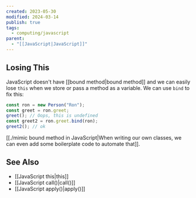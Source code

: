 ```yaml
---
created: 2023-05-30
modified: 2024-03-14
publish: true
tags:
  - computing/javascript
parent:
  - "[[JavaScript|JavaScript]]"
---
```

## Losing This
JavaScript doesn't have [[bound method|bound method]] and we can easily lose `this` when we store or pass a method as a variable. We can use `bind` to fix this:
```javascript
const ron = new Person("Ron");
const greet = ron.greet;
greet(); // Oops, this is undefined
const greet2 = ron.greet.bind(ron);
greet2(); // ok
```
[[./mimic bound method in JavaScript|When writing our own classes, we can even add some boilerplate code to automate that]].

## See Also
- [[JavaScript this|this]]
- [[JavaScript call()|call()]]
- [[JavaScript apply()|apply()]]
